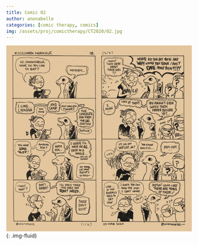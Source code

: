 ```yaml
---
title: Comic 02
author: anonabelle
categories: [comic therapy, comics]
img: /assets/proj/comictherapy/CT2020/02.jpg
---
```

![Comic Therapy 2019, 02](/assets/proj/comictherapy/CT2020/02.jpg){: .img-fluid}